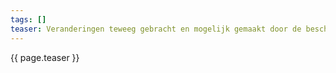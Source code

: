 ```yaml
---
tags: []
teaser: Veranderingen teweeg gebracht en mogelijk gemaakt door de beschikbaarheid van digitale technolgie en de verregaande digitalisering van de samenleving.
---
```

{{ page.teaser }}